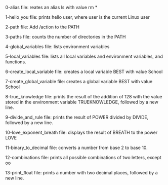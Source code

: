 0-alias file: reates an alias ls with value rm *

1-hello_you file: prints hello user, where user is the current Linux user

2-path file: Add /action to the PATH

3-paths file: counts the number of directories in the PATH

4-global_variables file: lists environment variables

5-local_variables file: lists all local variables and environment variables, and functions.

6-create_local_variable file: creates a local variable BEST with value School

7-create_global_variable file: creates a global variable BEST with value School

8-true_knowledge file: prints the result of the addition of 128 with the value stored in the environment variable TRUEKNOWLEDGE, followed by a new line.

9-divide_and_rule file: prints the result of POWER divided by DIVIDE, followed by a new line.

10-love_exponent_breath file: displays the result of BREATH to the power LOVE

11-binary_to_decimal file: converts a number from base 2 to base 10.

12-combinations file: prints all possible combinations of two letters, except oo

13-print_float file: prints a number with two decimal places, followed by a new line.
